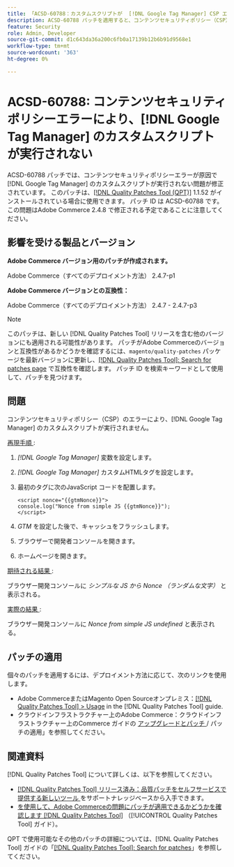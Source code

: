 ```yaml
---
title: 「ACSD-60788：カスタムスクリプトが  [!DNL Google Tag Manager] CSP エラーにより実行されない」
description: ACSD-60788 パッチを適用すると、コンテンツセキュリティポリシー（CSP）のエラーが原因で  [!DNL Google Tag Manager]  のカスタムスクリプトが実行されないAdobe Commerceの問題を修正できます。
feature: Security
role: Admin, Developer
source-git-commit: d1c643da36a200c6fb0a17139b12b6b91d9568e1
workflow-type: tm+mt
source-wordcount: '363'
ht-degree: 0%

---
```


# ACSD-60788: コンテンツセキュリティポリシーエラーにより、[!DNL Google Tag Manager] のカスタムスクリプトが実行されない

ACSD-60788 パッチでは、コンテンツセキュリティポリシーエラーが原因で [!DNL Google Tag Manager] のカスタムスクリプトが実行されない問題が修正されています。 このパッチは、[[!DNL Quality Patches Tool (QPT)]](https://experienceleague.adobe.com/ja/docs/commerce-knowledge-base/kb/announcements/commerce-announcements/magento-quality-patches-released-new-tool-to-self-serve-quality-patches) 1.1.52 がインストールされている場合に使用できます。 パッチ ID は ACSD-60788 です。 この問題はAdobe Commerce 2.4.8 で修正される予定であることに注意してください。

## 影響を受ける製品とバージョン

**Adobe Commerce バージョン用のパッチが作成されます。**

Adobe Commerce（すべてのデプロイメント方法） 2.4.7-p1

**Adobe Commerce バージョンとの互換性：**

Adobe Commerce（すべてのデプロイメント方法） 2.4.7 - 2.4.7-p3

>[!NOTE]
>
>このパッチは、新しい [!DNL Quality Patches Tool] リリースを含む他のバージョンにも適用される可能性があります。 パッチがAdobe Commerceのバージョンと互換性があるかどうかを確認するには、`magento/quality-patches` パッケージを最新バージョンに更新し、[[!DNL Quality Patches Tool]: Search for patches page](https://experienceleague.adobe.com/tools/commerce-quality-patches/index.html?lang=ja) で互換性を確認します。 パッチ ID を検索キーワードとして使用して、パッチを見つけます。

## 問題

コンテンツセキュリティポリシー（CSP）のエラーにより、[!DNL Google Tag Manager] のカスタムスクリプトが実行されません。

<u> 再現手順 </u>:

1. *[!DNL Google Tag Manager]* 変数を設定します。
1. *[!DNL Google Tag Manager]* カスタムHTMLタグを設定します。
1. 最初のタグに次のJavaScript コードを配置します。

   ```
   <script nonce="{{gtmNonce}}">
   console.log("Nonce from simple JS {{gtmNonce}}");
   </script>
   ```

1. *GTM* を設定した後で、キャッシュをフラッシュします。
1. ブラウザーで開発者コンソールを開きます。
1. ホームページを開きます。

<u> 期待される結果 </u>:

ブラウザー開発コンソールに *シンプルな JS から Nonce （ランダムな文字）* と表示される。

<u> 実際の結果 </u>:

ブラウザー開発コンソールに *Nonce from simple JS undefined* と表示される。

## パッチの適用

個々のパッチを適用するには、デプロイメント方法に応じて、次のリンクを使用します。

* Adobe CommerceまたはMagento Open Sourceオンプレミス：[[!DNL Quality Patches Tool] > Usage](/help/tools/quality-patches-tool/usage.md) in the [!DNL Quality Patches Tool] guide.
* クラウドインフラストラクチャー上のAdobe Commerce：クラウドインフラストラクチャー上のCommerce ガイドの [ アップグレードとパッチ ](https://experienceleague.adobe.com/docs/commerce-cloud-service/user-guide/develop/upgrade/apply-patches.html?lang=ja)/ パッチの適用」を参照してください。

## 関連資料

[!DNL Quality Patches Tool] について詳しくは、以下を参照してください。

* [[!DNL Quality Patches Tool]  リリース済み：品質パッチをセルフサービスで提供する新しいツール ](https://experienceleague.adobe.com/ja/docs/commerce-knowledge-base/kb/announcements/commerce-announcements/magento-quality-patches-released-new-tool-to-self-serve-quality-patches) をサポートナレッジベースから入手できます。
* [ を使用して、Adobe Commerceの問題にパッチが適用できるかどうかを確認します  [!DNL Quality Patches Tool]](/help/tools/quality-patches-tool/patches-available-in-qpt/check-patch-for-magento-issue-with-magento-quality-patches.md) （[!UICONTROL Quality Patches Tool] ガイド）。


QPT で使用可能なその他のパッチの詳細については、[!DNL Quality Patches Tool] ガイドの「[[!DNL Quality Patches Tool]: Search for patches](https://experienceleague.adobe.com/tools/commerce-quality-patches/index.html?lang=ja)」を参照してください。

